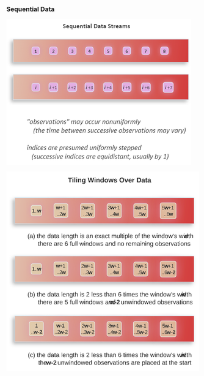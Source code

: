 ### Sequential Data

![sequential data streams](https://github.com/JeffreySarnoff/WindowedFunctions.jl/blob/main/docs/assets/png/SequentiallData.png)

![Tiling Windows Over Data](https://github.com/JeffreySarnoff/WindowedFunctions.jl/blob/main/docs/assets/svg/TilingWindowsOverData.svg)


